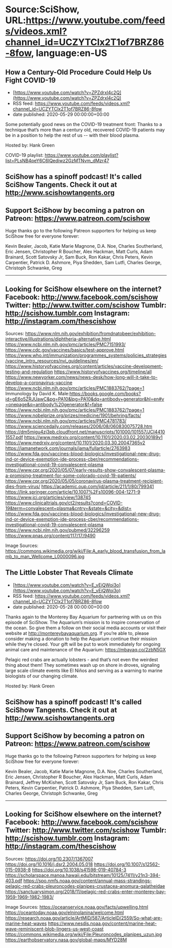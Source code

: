 # Source:SciShow, URL:https://www.youtube.com/feeds/videos.xml?channel_id=UCZYTClx2T1of7BRZ86-8fow, language:en-US

## How a Century-Old Procedure Could Help Us Fight COVID-19
 - [https://www.youtube.com/watch?v=ZPZdrxl4c2Q](https://www.youtube.com/watch?v=ZPZdrxl4c2Q)
 - RSS feed: https://www.youtube.com/feeds/videos.xml?channel_id=UCZYTClx2T1of7BRZ86-8fow
 - date published: 2020-05-29 00:00:00+00:00

Some potentially good news on the COVID-19 treatment front: Thanks to a technique that’s more than a century old, recovered COVID-19 patients may be in a position to help the rest of us -- with their blood plasma.

Hosted by: Hank Green 

COVID-19 playlist: https://www.youtube.com/playlist?list=PLsNB4peY6C6IQediwz2GzMTNvm_dMzr47

SciShow has a spinoff podcast! It's called SciShow Tangents. Check it out at http://www.scishowtangents.org
----------
Support SciShow by becoming a patron on Patreon: https://www.patreon.com/scishow
----------
Huge thanks go to the following Patreon supporters for helping us keep SciShow free for everyone forever:

Kevin Bealer, Jacob, Katie Marie Magnone, D.A. Noe, Charles Southerland, Eric Jensen, Christopher R Boucher, Alex Hackman, Matt Curls, Adam Brainard, Scott Satovsky Jr, Sam Buck, Ron Kakar, Chris Peters, Kevin Carpentier, Patrick D. Ashmore, Piya Shedden, Sam Lutfi, Charles George, Christoph Schwanke, Greg

----------
Looking for SciShow elsewhere on the internet?
Facebook: http://www.facebook.com/scishow
Twitter: http://www.twitter.com/scishow
Tumblr: http://scishow.tumblr.com
Instagram: http://instagram.com/thescishow
----------
Sources:
https://www.nlm.nih.gov/exhibition/fromdnatobeer/exhibition-interactive/illustrations/diphtheria-alternative.html
https://www.ncbi.nlm.nih.gov/pmc/articles/PMC7151993/
https://www.cdc.gov/vaccines/basics/test-approve.html
https://www.who.int/immunization/programmes_systems/policies_strategies/vaccine_intro_resources/nvi_guidelines/en/
https://www.historyofvaccines.org/content/articles/vaccine-development-testing-and-regulation
https://www.historyofvaccines.org/timeline/all
https://www.newyorker.com/news/news-desk/how-long-will-it-take-to-develop-a-coronavirus-vaccine
https://www.ncbi.nlm.nih.gov/pmc/articles/PMC1883762/?page=1
Immunology by David K. Male:https://books.google.com/books?id=gE6o5ZRJUawC&pg=PA10&lpg=PA10&dq=antibody+generator&hl=en#v=onepage&q=antibody%20generator&f=false
https://www.ncbi.nlm.nih.gov/pmc/articles/PMC1883762/?page=1
https://www.nobelprize.org/prizes/medicine/1901/behring/facts/
https://www.ncbi.nlm.nih.gov/pmc/articles/PMC4781783/
https://www.sciencedaily.com/releases/2006/08/060830075728.htm
https://dm5migu4zj3pb.cloudfront.net/manuscripts/101000/101557/JCI44101557.pdf
https://www.medrxiv.org/content/10.1101/2020.03.02.20030189v1
https://www.medrxiv.org/content/10.1101/2020.03.30.20047365v2
https://jamanetwork.com/journals/jama/fullarticle/2763983
https://www.fda.gov/vaccines-blood-biologics/investigational-new-drug-ind-or-device-exemption-ide-process-cber/recommendations-investigational-covid-19-convalescent-plasma
https://www.cpr.org/2020/05/07/early-results-show-convalescent-plasma-a-promising-treatment-for-some-colorado-covid-19-patients/
https://www.cpr.org/2020/05/05/coronavirus-plasma-treatment-recipient-dies-from-virus/
https://academic.oup.com/jid/article/211/1/80/799341
https://link.springer.com/article/10.1007%2Fs10096-004-1271-9
https://www.jci.org/articles/view/138745
https://www.clinicaltrials.gov/ct2/results?cond=COVID-19&term=convalescent+plasma&cntry=&state=&city=&dist=
https://www.fda.gov/vaccines-blood-biologics/investigational-new-drug-ind-or-device-exemption-ide-process-cber/recommendations-investigational-covid-19-convalescent-plasma
https://www.ncbi.nlm.nih.gov/pubmed/32296259
https://www.pnas.org/content/117/17/9490

Image Sources:
https://commons.wikimedia.org/wiki/File:A_early_blood_transfusion_from_lamb_to_man_Wellcome_L0000096.jpg

## The Little Lobster That Reveals Climate
 - [https://www.youtube.com/watch?v=E_vEiQWoi3o](https://www.youtube.com/watch?v=E_vEiQWoi3o)
 - RSS feed: https://www.youtube.com/feeds/videos.xml?channel_id=UCZYTClx2T1of7BRZ86-8fow
 - date published: 2020-05-28 00:00:00+00:00

Thanks again to the Monterey Bay Aquarium for partnering with us on this episode of SciShow. The Aquarium’s mission is to inspire conservation of the ocean. So give them a follow on their social media accounts or visit their website at http://montereybayaquarium.org. If you’re able to, please consider making a donation to help the Aquarium continue their mission while they’re closed. Your gift will be put to work immediately for ongoing animal care and maintenance of the Aquarium: https://mbayaq.co/2zbN5GX

Pelagic red crabs are actually lobsters - and that’s not even the weirdest thing about them! They sometimes wash up on shore in droves, signaling large scale climate events like El Niños and serving as a warning to marine biologists of our changing climate.

Hosted by: Hank Green

SciShow has a spinoff podcast! It's called SciShow Tangents. Check it out at http://www.scishowtangents.org
----------
Support SciShow by becoming a patron on Patreon: https://www.patreon.com/scishow
----------
Huge thanks go to the following Patreon supporters for helping us keep SciShow free for everyone forever:

Kevin Bealer, Jacob, Katie Marie Magnone, D.A. Noe, Charles Southerland, Eric Jensen, Christopher R Boucher, Alex Hackman, Matt Curls, Adam Brainard, Jeffrey McKishen, Scott Satovsky Jr, Sam Buck, Ron Kakar, Chris Peters, Kevin Carpentier, Patrick D. Ashmore, Piya Shedden, Sam Lutfi, Charles George, Christoph Schwanke, Greg

----------
Looking for SciShow elsewhere on the internet?
Facebook: http://www.facebook.com/scishow
Twitter: http://www.twitter.com/scishow
Tumblr: http://scishow.tumblr.com
Instagram: http://instagram.com/thescishow
----------
Sources:
https://doi.org/10.2307/1367007 
https://doi.org/10.1016/j.dsr2.2004.05.018 
https://doi.org/10.1007/s12562-015-0938-8 
https://doi.org/10.1038/s41598-019-40784-3
https://scholarspace.manoa.hawaii.edu/bitstream/10125/7411/v21n3-394-403.pdf
https://spo.nmfs.noaa.gov/content/annual-mass-strandings-pelagic-red-crabs-pleuroncodes-planipes-crustacea-anomura-galatheidae
https://sanctuarysimon.org/2018/11/pelagic-red-crabs-enter-monterey-bay-1959-1969-1982-1983/

Image Sources:
https://oceanservice.noaa.gov/facts/upwelling.html
https://oceantoday.noaa.gov/elninolanina/welcome.html
https://research.noaa.gov/article/ArtMID/587/ArticleID/2559/So-what-are-marine-heat-waves
https://www.nesdis.noaa.gov/content/marine-heat-wave-reminiscent-blob-lingers-us-west-coast
https://commons.wikimedia.org/wiki/File:Pleuroncodes_planipes_uzun.jpg
https://earthobservatory.nasa.gov/global-maps/MYD28M

